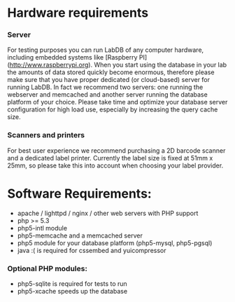 # Hardware requirements

### Server

For testing purposes you can run LabDB of any computer hardware, including
embedded systems like [Raspberry PI] (http://www.raspberrypi.org).
When you start using the database in your lab the amounts of data stored
quickly become enormous, therefore please make sure that you have proper
dedicated (or cloud-based) server for running LabDB. In fact we recommend
two servers: one running the webserver and memcached and another server
running the database platform of your choice. Please take time and
optimize your database server configuration for high load use, especially
by increasing the query cache size.

### Scanners and printers

For best user experience we recommend purchasing a 2D barcode scanner and a
dedicated label printer. Currently the label size is fixed at 51mm x 25mm,
so please take this into account when choosing your label provider.

# Software Requirements:
* apache / lighttpd / nginx / other web servers with PHP support
* php >= 5.3
* php5-intl module
* php5-memcache and a memcached server
* php5 module for your database platform (php5-mysql, php5-pgsql)
* java :( is required for cssembed and yuicompressor

### Optional PHP modules:
* php5-sqlite is required for tests to run
* php5-xcache speeds up the database
